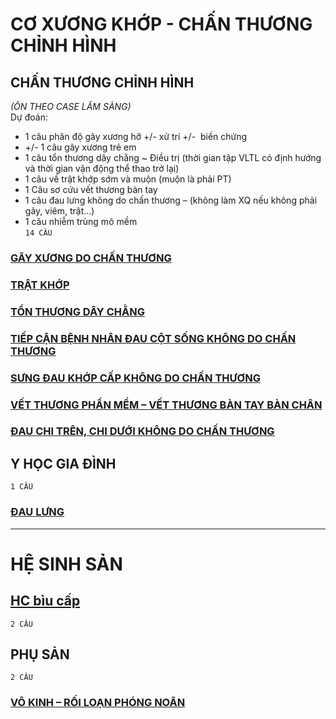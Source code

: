 # CƠ XƯƠNG KHỚP - CHẤN THƯƠNG CHỈNH HÌNH  
## CHẤN THƯƠNG CHỈNH HÌNH  
*(ÔN THEO CASE LÂM SÀNG)*  
Dự đoán:  
- 1 câu phân độ gãy xương hỡ +/- xử trí +/-  biến chứng  
- +/- 1 câu gãy xương trẻ em  
- 1 câu tổn thương dây chằng ~ Điều trị (thời gian tập VLTL có định hướng và thời gian vận động thể thao trở lại)  
- 1 câu về trật khớp sớm và muộn (muộn là phải PT)  
- 1 Câu sơ cứu vết thương bàn tay  
- 1 câu đau lưng không do chấn thương – (không làm XQ nếu không phải gãy, viêm, trật…)  
- 1 câu nhiễm trùng mô mềm  
`14 CÂU`  
### [GÃY XƯƠNG DO CHẤN THƯƠNG](./UMP/BM%20CTCH/G%C3%83Y%20X%C6%AF%C6%A0NG%20DO%20CH%E1%BA%A4N%20TH%C6%AF%C6%A0NG.md)  
### [TRẬT KHỚP](./UMP/BM%20CTCH/TR%E1%BA%ACT%20KH%E1%BB%9AP.md)  
### [TỔN THƯƠNG DÂY CHẰNG](./UMP/BM%20CTCH/T%E1%BB%94N%20TH%C6%AF%C6%A0NG%20D%C3%82Y%20CH%E1%BA%B0NG.md)  
### [TIẾP CẬN BỆNH NHÂN ĐAU CỘT SỐNG KHÔNG DO CHẤN THƯƠNG](./UMP/BM%20CTCH/TI%E1%BA%BEP%20C%E1%BA%ACN%20B%E1%BB%86NH%20NH%C3%82N%20%C4%90AU%20C%E1%BB%98T%20S%E1%BB%90NG%20KH%C3%94NG%20DO%20CH%E1%BA%A4N%20TH%C6%AF%C6%A0NG.md)  
### [SƯNG ĐAU KHỚP CẤP KHÔNG DO CHẤN THƯƠNG](./UMP/BM%20CTCH/S%C6%AFNG%20%C4%90AU%20KH%E1%BB%9AP%20C%E1%BA%A4P%20KH%C3%94NG%20DO%20CH%E1%BA%A4N%20TH%C6%AF%C6%A0NG.md)  
### [VẾT THƯƠNG PHẦN MỀM – VẾT THƯƠNG BÀN TAY BÀN CHÂN](./UMP/BM%20CTCH/V%E1%BA%BET%20TH%C6%AF%C6%A0NG%20PH%E1%BA%A6N%20M%E1%BB%80M%20%E2%80%93%20V%E1%BA%BET%20TH%C6%AF%C6%A0NG%20B%C3%80N%20TAY%20B%C3%80N%20CH%C3%82N.md)  
### [ĐAU CHI TRÊN, CHI DƯỚI KHÔNG DO CHẤN THƯƠNG](./UMP/BM%20CTCH/%C4%90AU%20CHI%20TR%C3%8AN,%20CHI%20D%C6%AF%E1%BB%9AI%20KH%C3%94NG%20DO%20CH%E1%BA%A4N%20TH%C6%AF%C6%A0NG.md)  
  
  
## Y HỌC GIA ĐÌNH  
`1 CÂU`  
### [ĐAU LƯNG](./UMP/BM%20YHG%C4%90/Tot%20nghiep/%C4%90AU%20L%C6%AFNG.md)  
  
---  
# HỆ SINH SẢN  
## [HC bìu cấp](./UMP/BM%20Ngoai%20nhi/HC%20b%C3%ACu%20c%E1%BA%A5p.md)  
`2 CÂU`  
  
## PHỤ SẢN  
`2 CÂU`  
### [VÔ KINH – RỐI LOẠN PHÓNG NOÃN](./UMP/BM%20S%E1%BA%A2N%20-%20PH%E1%BB%A4/V%C3%94%20KINH%20%E2%80%93%20R%E1%BB%90I%20LO%E1%BA%A0N%20PH%C3%93NG%20NO%C3%83N.md)  
  
  

